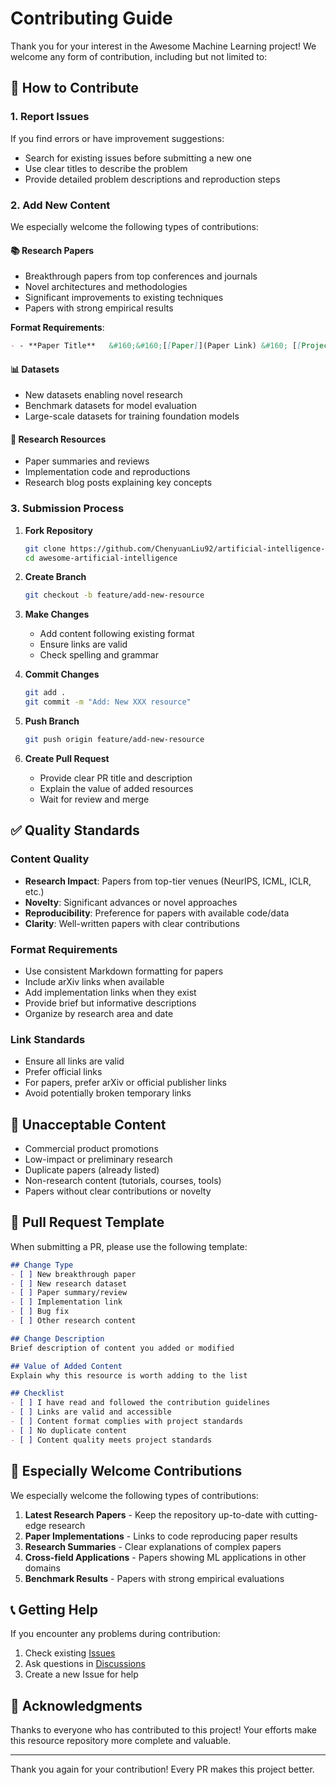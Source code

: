# Contributing Guide

Thank you for your interest in the Awesome Machine Learning project! We welcome any form of contribution, including but not limited to:

## 🤝 How to Contribute

### 1. Report Issues
If you find errors or have improvement suggestions:
- Search for existing issues before submitting a new one
- Use clear titles to describe the problem
- Provide detailed problem descriptions and reproduction steps

### 2. Add New Content
We especially welcome the following types of contributions:

#### 📚 Research Papers
- Breakthrough papers from top conferences and journals
- Novel architectures and methodologies
- Significant improvements to existing techniques
- Papers with strong empirical results

**Format Requirements**:
```markdown
- - **Paper Title**   &#160;&#160;[[Paper]](Paper Link) &#160; [[Project]](Project Link) or [[Code]](Code Link)
```

#### 📊 Datasets
- New datasets enabling novel research
- Benchmark datasets for model evaluation
- Large-scale datasets for training foundation models

#### 📖 Research Resources
- Paper summaries and reviews
- Implementation code and reproductions
- Research blog posts explaining key concepts

### 3. Submission Process

1. **Fork Repository**
   ```bash
   git clone https://github.com/ChenyuanLiu92/artificial-intelligence-learning.git
   cd awesome-artificial-intelligence
   ```

2. **Create Branch**
   ```bash
   git checkout -b feature/add-new-resource
   ```

3. **Make Changes**
   - Add content following existing format
   - Ensure links are valid
   - Check spelling and grammar

4. **Commit Changes**
   ```bash
   git add .
   git commit -m "Add: New XXX resource"
   ```

5. **Push Branch**
   ```bash
   git push origin feature/add-new-resource
   ```

6. **Create Pull Request**
   - Provide clear PR title and description
   - Explain the value of added resources
   - Wait for review and merge

## ✅ Quality Standards

### Content Quality
- **Research Impact**: Papers from top-tier venues (NeurIPS, ICML, ICLR, etc.)
- **Novelty**: Significant advances or novel approaches
- **Reproducibility**: Preference for papers with available code/data
- **Clarity**: Well-written papers with clear contributions

### Format Requirements
- Use consistent Markdown formatting for papers
- Include arXiv links when available
- Add implementation links when they exist
- Provide brief but informative descriptions
- Organize by research area and date

### Link Standards
- Ensure all links are valid
- Prefer official links
- For papers, prefer arXiv or official publisher links
- Avoid potentially broken temporary links

## 🚫 Unacceptable Content

- Commercial product promotions
- Low-impact or preliminary research
- Duplicate papers (already listed)
- Non-research content (tutorials, courses, tools)
- Papers without clear contributions or novelty

## 📝 Pull Request Template

When submitting a PR, please use the following template:

```markdown
## Change Type
- [ ] New breakthrough paper
- [ ] New research dataset
- [ ] Paper summary/review
- [ ] Implementation link
- [ ] Bug fix
- [ ] Other research content

## Change Description
Brief description of content you added or modified

## Value of Added Content
Explain why this resource is worth adding to the list

## Checklist
- [ ] I have read and followed the contribution guidelines
- [ ] Links are valid and accessible
- [ ] Content format complies with project standards
- [ ] No duplicate content
- [ ] Content quality meets project standards
```

## 🎯 Especially Welcome Contributions

We especially welcome the following types of contributions:

1. **Latest Research Papers** - Keep the repository up-to-date with cutting-edge research
2. **Paper Implementations** - Links to code reproducing paper results
3. **Research Summaries** - Clear explanations of complex papers
4. **Cross-field Applications** - Papers showing ML applications in other domains
5. **Benchmark Results** - Papers with strong empirical evaluations

## 📞 Getting Help

If you encounter any problems during contribution:

1. Check existing [Issues](https://github.com/ChenyuanLiu92/awesome-artificial-intelligence/issues)
2. Ask questions in [Discussions](https://github.com/ChenyuanLiu92/awesome-artificial-intelligence/discussions)
3. Create a new Issue for help

## 🙏 Acknowledgments

Thanks to everyone who has contributed to this project! Your efforts make this resource repository more complete and valuable.

---

Thank you again for your contribution! Every PR makes this project better.
